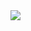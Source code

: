 <a href="https://portal.azure.com/#create/Microsoft.Template/uri/https%3A%2F%2Fraw.githubusercontent.com%2FMandur%2FHackZurich2017%2Fmaster%2FMicrosoft%2FRobotStudio-VM%2Fazuredeploy.json" target="_blank">
    <img src="http://azuredeploy.net/deploybutton.png"/>
</a>